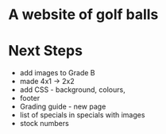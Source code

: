 # A website of golf balls

# Next Steps

- add images to Grade B
- made 4x1 -> 2x2
 - add CSS - background, colours, 
 - footer
 - Grading guide - new page
 - list of specials in specials with images
 - stock numbers
 


